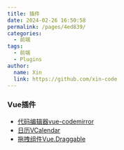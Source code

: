 ```yaml
---
title: 插件
date: 2024-02-26 16:50:58
permalink: /pages/4ed839/
categories:
  - 前端
tags:
  - 前端
  - Plugins
author: 
  name: Xin
  link: https://github.com/xin-code
---
```




### Vue插件

- [代码编辑器vue-codemirror](https://github.com/surmon-china/vue-codemirror)
- [日历VCalendar](https://vcalendar.io/)
- [拖拽组件Vue.Draggable](https://sortablejs.github.io/Vue.Draggable/#/simple)

